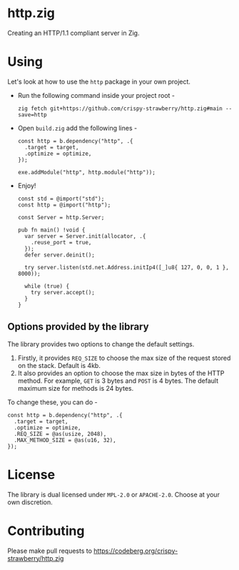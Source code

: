 # http.zig
Creating an HTTP/1.1 compliant server in Zig.

# Using
Let's look at how to use the `http` package in your own project.

+ Run the following command inside your project root - 
  ```
  zig fetch git+https://github.com/crispy-strawberry/http.zig#main --save=http
  ```
+ Open `build.zig` add the following lines -
  ```zig
  const http = b.dependency("http", .{
    .target = target,
    .optimize = optimize,
  });

  exe.addModule("http", http.module("http"));  
  ```
+ Enjoy!
  ```zig
  const std = @import("std");
  const http = @import("http");

  const Server = http.Server;

  pub fn main() !void {
    var server = Server.init(allocator, .{
      .reuse_port = true,
    });
    defer server.deinit();

    try server.listen(std.net.Address.initIp4([_]u8{ 127, 0, 0, 1 }, 8000));

    while (true) {
      try server.accept();
    }
  }
  ```

## Options provided by the library
The library provides two options to change the default settings.
1. Firstly, it provides `REQ_SIZE` to choose the max size of the request stored
   on the stack. Default is 4kb.
2. It also provides an option to choose the max size in bytes of the HTTP
   method. For example, `GET` is 3 bytes and `POST` is 4 bytes. The default
   maximum size for methods is 24 bytes.

To change these, you can do -
```zig
const http = b.dependency("http", .{
  .target = target,
  .optimize = optimize,
  .REQ_SIZE = @as(usize, 2048),
  .MAX_METHOD_SIZE = @as(u16, 32),
});
```

# License
The library is dual licensed under `MPL-2.0` or `APACHE-2.0`.
Choose at your own discretion.

# Contributing 
Please make pull requests to https://codeberg.org/crispy-strawberry/http.zig

